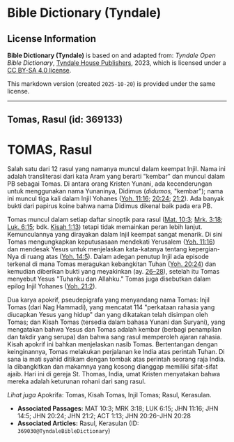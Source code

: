 # Bible Dictionary (Tyndale)

## License Information

**Bible Dictionary (Tyndale)** is based on and adapted from: _Tyndale Open Bible Dictionary_, [Tyndale House Publishers](https://tyndaleopenresources.com/), 2023, which is licensed under a [CC BY-SA 4.0 license](https://creativecommons.org/licenses/by-sa/4.0/legalcode.en).

This markdown version (created `2025-10-20`) is provided under the same license.



--------------------------------

## Tomas, Rasul (id: 369133)

TOMAS, Rasul
============

Salah satu dari 12 rasul yang namanya muncul dalam keempat Injil. Nama ini adalah transliterasi dari kata Aram yang berarti "kembar" dan muncul dalam PB sebagai Tomas. Di antara orang Kristen Yunani, ada kecenderungan untuk menggunakan nama Yunaninya, Didimus (*didumos,* "kembar"); nama ini muncul tiga kali dalam Injil Yohanes ([Yoh. 11:16](https://ref.ly/John11:16); [20:24](https://ref.ly/John20:24); [21:2](https://ref.ly/John21:2)). Ada banyak bukti dari papirus koine bahwa nama Didimus dikenal baik pada era PB.

Tomas muncul dalam setiap daftar sinoptik para rasul ([Mat. 10:3](https://ref.ly/Matt10:3); [Mrk. 3:18](https://ref.ly/Mark3:18); [Luk. 6:15](https://ref.ly/Luke6:15); bdk. [Kisah 1:13](https://ref.ly/Acts1:13)) tetapi tidak memainkan peran lebih lanjut. Kemunculannya yang dirayakan dalam Injil keempat sangat menarik. Di sini Tomas mengungkapkan keputusasaan mendekati Yerusalem ([Yoh. 11:16](https://ref.ly/John11:16)) dan mendesak Yesus untuk menjelaskan kata\-katanya tentang kepergian\-Nya di ruang atas ([Yoh. 14:5](https://ref.ly/John14:5)). Dalam adegan penutup Injil ada episode terkenal di mana Tomas meragukan kebangkitan Tuhan ([Yoh. 20:24](https://ref.ly/John20:24)) dan kemudian diberikan bukti yang meyakinkan (ay. [26–28](https://ref.ly/John20:26-John20:28)), setelah itu Tomas menyebut Yesus "Tuhanku dan Allahku." Tomas juga disebutkan dalam epilog Injil Yohanes ([Yoh. 21:2](https://ref.ly/John21:2)).

Dua karya apokrif, pseudepigrafa yang menyandang nama Tomas: Injil Tomas (dari Nag Hammadi), yang mencatat 114 "perkataan rahasia yang diucapkan Yesus yang hidup" dan yang dikatakan telah disimpan oleh Tomas; dan Kisah Tomas (tersedia dalam bahasa Yunani dan Suryani), yang mengatakan bahwa Yesus dan Tomas adalah kembar (berbagi penampilan dan takdir yang serupa) dan bahwa sang rasul memperoleh ajaran rahasia. Kisah apokrif ini bahkan menjelaskan nasib Tomas. Bertentangan dengan keinginannya, Tomas melakukan perjalanan ke India atas perintah Tuhan. Di sana ia mati syahid ditikam dengan tombak atas perintah seorang raja India. Ia dibangkitkan dan makamnya yang kosong dianggap memiliki sifat\-sifat ajaib. Hari ini di gereja St. Thomas, India, umat Kristen menyatakan bahwa mereka adalah keturunan rohani dari sang rasul.

*Lihat juga* Apokrifa: Tomas, Kisah Tomas, Injil Tomas; Rasul, Kerasulan. 

* **Associated Passages:** MAT 10:3; MRK 3:18; LUK 6:15; JHN 11:16; JHN 14:5; JHN 20:24; JHN 21:2; ACT 1:13; JHN 20:26–JHN 20:28
* **Associated Articles:** Rasul, Kerasulan (ID: `369030@TyndaleBibleDictionary`)

